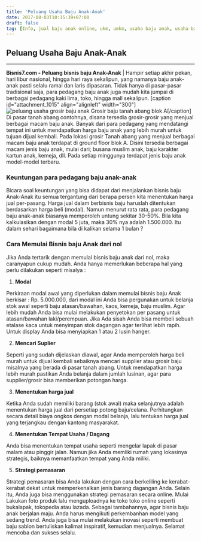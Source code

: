 ```yaml
---
title: 'Peluang Usaha Baju Anak-Anak'
date: 2017-08-03T10:15:39+07:00
draft: false
tag: [Info, jual baju anak online, ukm, umkm, usaha baju anak, usaha baju online]
---
```

## Peluang Usaha Baju Anak-Anak
----
**Bisnis7.com - Peluang bisnis baju Anak-Anak** | Hampir setiap akhir pekan, hari libur nasional, hingga hari raya sekalipun, yang namanya baju anak-anak pasti selalu ramai dan laris dipasaran. Tidak hanya di pasar-pasar tradisional saja, para pedagang baju anak juga mudah kita jumpai di berbagai pedagang kaki lima, toko, hingga mall sekalipun. \[caption id="attachment_1015" align="alignleft" width="300"\]![peluang usaha grosir baju anak](https://www.bisnis7.com/wp-content/uploads/2017/07/toko-grosir-baju-tanah-abang.jpg) Grosir baju tanah abang blok A\[/caption\] Di pasar tanah abang contohnya, disana tersedia grosir-grosir yang menjual berbagai macam baju anak. Banyak dari para pedagang yang mendatangi tempat ini untuk mendapatkan harga baju anak yang lebih murah untuk tujuan dijual kembali. Pada lokasi grosir Tanah abang yang menjual berbagai macam baju anak terdapat di ground floor blok A. Disini tersedia berbagai macam jenis baju anak, mulai dari; busana muslim anak, baju karakter kartun anak, kemeja, dll. Pada setiap minggunya terdapat jenis baju anak model-model terbaru.

### Keuntungan para pedagang baju anak-anak

Bicara soal keuntungan yang bisa didapat dari menjalankan bisnis baju Anak-Anak itu semua tergantung dari berapa persen kita menentukan harga jual per-pasang. Harga jual dalam berbisnis baju haruslah ditentukan berdasarkan harga beli (modal). Namun menurut rata rata, para pedagang baju anak-anak biasanya memperoleh untung sekitar 30-50%. Bila kita kalkulasikan dengan modal 5 juta, maka 30% nya adalah 1.500.000. Itu dalam sehari bagaimana bila di kalikan selama 1 bulan ?

### Cara Memulai Bisnis baju Anak dari nol

Jika Anda tertarik dengan memulai bisnis baju anak dari nol, maka caranyapun cukup mudah. Anda hanya memerlukan beberapa hal yang perlu dilakukan seperti misalya :

1.  **Modal**

Perkiraan modal awal yang diperlukan dalam memulai bisnis baju Anak berkisar : Rp. 5.000.000, dari modal ini Anda bisa pergunakan untuk belanja stok awal seperti baju atasan/bawahan, kaos, kemeja, baju muslim. Agar lebih mudah Anda bisa mulai melakukan penyetokan per pasang untuk atasan/bawahan laki/perempuan. Jika Ada sisah Anda bisa membeli sebuah etalase kaca untuk menyimpan stok dagangan agar terlihat lebih rapih. Untuk display Anda bisa menyiapkan 1 atau 2 lusin hanger.

2.  **Mencari Suplier**

Seperti yang sudah dijelaskan diawal, agar Anda memperoleh harga beli murah untuk dijual kembali sebaiknya mencari supplier atau grosir baju misalnya yang berada di pasar tanah abang. Untuk mendapatkan harga lebih murah pastikan Anda belanja dalam jumlah lusinan, agar para supplier/grosir bisa memberikan potongan harga.

3.  **Menentukan harga jual**

Ketika Anda sudah memiliki barang (stok awal) maka selanjutnya adalah menentukan harga jual dari persetiap potong baju/celana. Perhitungkan secara detail biaya ongkos dengan modal belanja, lalu tentukan harga jual yang terjangkau dengan kantong masyarakat.

4.  **Menentukan Tempat Usaha / Dagang**

Anda bisa menentukan tempat usaha seperti mengelar lapak di pasar malam atau pinggir jalan. Namun jika Anda memliki rumah yang lokasinya strategis, baiknya memanfaatkan tempat yang Anda miliki.

5.  **Strategi pemasaran**

Strategi pemasaran bisa Anda lakukan dengan cara berkeliling ke kerabat-kerabat dekat untuk memperkenalkan jenis barang dagangan Anda. Selain itu, Anda juga bisa menggunakan strategi pemasaran secara online. Mulai Lakukan foto produk lalu menguploadnya ke toko toko online seperti bukalapak, tokopedia atau lazada. Sebagai tambahannya, agar bisnis baju anak berjalan maju. Anda harus mengikuti perkembanhan model yang sedang trend. Anda juga bisa mulai melakukan inovasi seperti membuat baju sablon bertuliskan kalimat inspiratif, kemudian menjualnya. Selamat mencoba dan sukses selalu.
